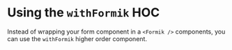 # Using the `withFormik` HOC

Instead of wrapping your form component in a `<Formik />` components, you can use the `withFormik` higher order component.
